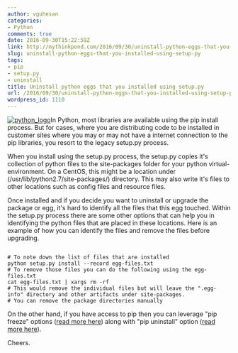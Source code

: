 ```yaml
---
author: vguhesan
categories:
- Python
comments: true
date: 2016-09-30T15:22:59Z
link: http://mythinkpond.com/2016/09/30/uninstall-python-eggs-that-you-installed-using-setup-py/
slug: uninstall-python-eggs-that-you-installed-using-setup-py
tags:
- pip
- setup.py
- uninstall
title: Uninstall python eggs that you installed using setup.py
url: /2016/09/30/uninstall-python-eggs-that-you-installed-using-setup-py/
wordpress_id: 1110
---
```


[![python_logo](/img/2016/09/python_logo.png)](/img/2016/09/python_logo.png)In Python, most libraries are available using the pip install process. But for cases, where you are distributing code to be installed in customer sites where you may or may not have a internet connection to the pip libraries, you resort to the legacy setup.py process.

When you install using the setup.py process, the setup.py copies it's collection of python files to the site-packages folder for your python virtual-environment. On a CentOS, this might be a location under (/usr/lib/python2.7/site-packages/) directory. This may also write it's files to other locations such as config files and resource files.

Once installed and if you decide you want to uninstall or upgrade the package or egg, it's hard to identify all the files that this egg touched. Within the setup.py process there are some other options that can help you in identifying the python files that are placed in these locations. Here is an example of how you can identify the files and remove the files before upgrading.

<pre><code language="bash">
# To note down the list of files that are installed
python setup.py install --record egg-files.txt
# To remove those files you can do the following using the egg-files.txt
cat egg-files.txt | xargs rm -rf
# This would remove the individual files but will leave the "<project>.egg-info" directory and other artifacts under site-packages. 
# You can remove the package directories manually
</code></pre>

On the other hand, if you have access to pip then you can leverage "pip freeze" options ([read more here](https://pip.pypa.io/en/stable/reference/pip_freeze/)) along with "pip uninstall" option ([read more here](https://pip.pypa.io/en/stable/reference/pip_uninstall/)).

Cheers.
